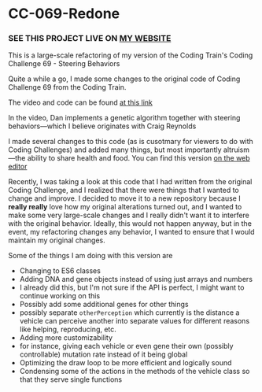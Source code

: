 # CC-069-Redone

### SEE THIS PROJECT LIVE ON [MY WEBSITE](https://eluni.co/CC-069-Redone)

This is a large-scale refactoring of my version of the Coding Train's Coding Challenge 69 - Steering Behaviors

Quite a while a go, I made some changes to the original code of Coding Challenge 69 from the Coding Train. 

The video and code can be found [at this link](https://thecodingtrain.com/CodingChallenges/069.4-steering-evolution.html)

In the video, Dan implements a genetic algorithm together with steering behaviors—which I believe originates with Craig Reynolds 

I made several changes to this code (as is cusotmary for viewers to do with Coding Challenges) and added many things, but most importantly altruism—the ability to share health and food. 
You can find this version [on the web editor](https://editor.p5js.org/tompov227/sketches/NytCY_iQM)

Recently, I was taking a look at this code that I had written from the original Coding Challenge, and I realized that there were things that I wanted to 
change and improve. I decided to move it to a new repository because I **really really** love how my original alterations turned out, and I wanted to make
some very large-scale changes and I really didn't want it to interfere with the original behavior. Ideally, this would not happen anyway, but in the event, my 
refactoring changes any behavior, I wanted to ensure that I would maintain my original changes. 

Some of the things I am doing with this version are 
 -  Changing to ES6 classes
 -  Adding DNA and gene objects instead of using just arrays and numbers
   -  I already did this, but I'm not sure if the API is perfect, I might want to continue working on this
 -  Possibly add some additional genes for other things
   -  possibly separate `otherPerception` which currently is the distance a vehicle can perceive another into separate values for different reasons like helping, reproducing, etc.
 -  Adding more customizability 
   -  for instance, giving each vehicle or even gene their own (possibly controllable) mutation rate instead of it being global
 -  Optimizing the draw loop to be more efficient and logically sound
 -  Condensing some of the actions in the methods of the vehicle class so that they serve single functions
